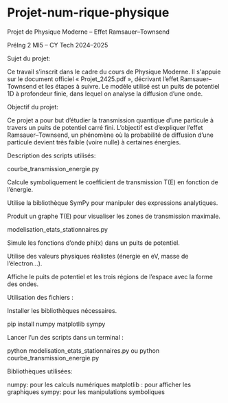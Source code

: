 # Projet-num-rique-physique

Projet de Physique Moderne – Effet Ramsauer–Townsend

PréIng 2 MI5 – CY Tech 2024–2025

Sujet du projet:

Ce travail s’inscrit dans le cadre du cours de Physique Moderne.
Il s'appuie sur le document officiel « Projet_2425.pdf », décrivant l’effet Ramsauer–Townsend et les étapes à suivre.
Le modèle utilisé est un puits de potentiel 1D à profondeur finie, dans lequel on analyse la diffusion d’une onde.



Objectif du projet: 

Ce projet a pour but d’étudier la transmission quantique d’une particule à travers un puits de potentiel carré fini. 
L’objectif est d’expliquer l’effet Ramsauer–Townsend, un phénomène où la probabilité de diffusion d’une particule devient très faible (voire nulle) à certaines énergies.



Description des scripts utilisés:

courbe_transmission_energie.py

Calcule symboliquement le coefficient de transmission T(E) en fonction de l’énergie.

Utilise la bibliothèque SymPy pour manipuler des expressions analytiques.

Produit un graphe T(E) pour visualiser les zones de transmission maximale.

modelisation_etats_stationnaires.py

Simule les fonctions d’onde phi(x) dans un puits de potentiel.

Utilise des valeurs physiques réalistes 
(énergie en eV, masse de l’électron…).

Affiche le puits de potentiel et les trois régions de l’espace avec la forme des ondes.



Utilisation des fichiers : 

Installer les bibliothèques nécessaires.

pip install numpy matplotlib sympy

Lancer l’un des scripts dans un terminal :

python modelisation_etats_stationnaires.py
ou
python courbe_transmission_energie.py

Bibliothèques utilisées:

numpy: pour les calculs numériques
matplotlib : pour afficher les graphiques
sympy: pour les manipulations symboliques
